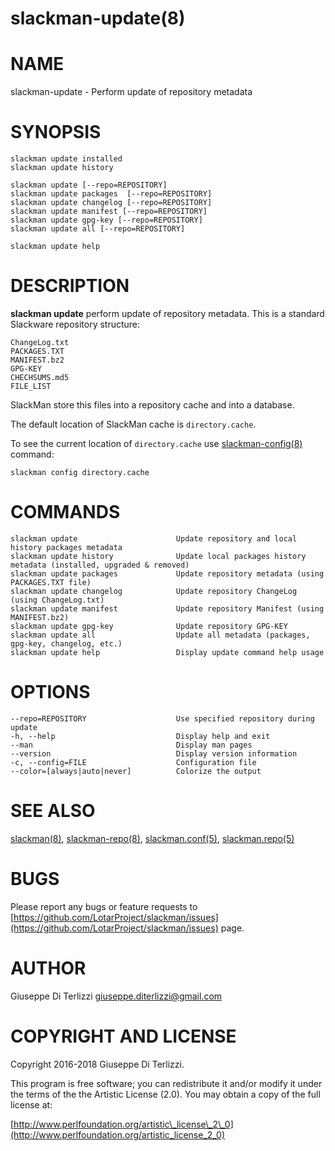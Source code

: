 # slackman-update(8)
# NAME

slackman-update - Perform update of repository metadata

# SYNOPSIS

    slackman update installed
    slackman update history

    slackman update [--repo=REPOSITORY]
    slackman update packages  [--repo=REPOSITORY]
    slackman update changelog [--repo=REPOSITORY]
    slackman update manifest [--repo=REPOSITORY]
    slackman update gpg-key [--repo=REPOSITORY]
    slackman update all [--repo=REPOSITORY]

    slackman update help

# DESCRIPTION

**slackman update** perform update of repository metadata. This is a standard
Slackware repository structure:

    ChangeLog.txt
    PACKAGES.TXT
    MANIFEST.bz2
    GPG-KEY
    CHECHSUMS.md5
    FILE_LIST

SlackMan store this files into a repository cache and into a database.

The default location of SlackMan cache is `directory.cache`.

To see the current location of `directory.cache` use [slackman-config(8)](../8/slackman-config.md) command:

    slackman config directory.cache

# COMMANDS

    slackman update                      Update repository and local history packages metadata
    slackman update history              Update local packages history metadata (installed, upgraded & removed)
    slackman update packages             Update repository metadata (using PACKAGES.TXT file)
    slackman update changelog            Update repository ChangeLog (using ChangeLog.txt)
    slackman update manifest             Update repository Manifest (using MANIFEST.bz2)
    slackman update gpg-key              Update repository GPG-KEY
    slackman update all                  Update all metadata (packages, gpg-key, changelog, etc.)
    slackman update help                 Display update command help usage

# OPTIONS

    --repo=REPOSITORY                    Use specified repository during update
    -h, --help                           Display help and exit
    --man                                Display man pages
    --version                            Display version information
    -c, --config=FILE                    Configuration file
    --color=[always|auto|never]          Colorize the output

# SEE ALSO

[slackman(8)](../8/slackman.md), [slackman-repo(8)](../8/slackman-repo.md), [slackman.conf(5)](../5/slackman.conf.md), [slackman.repo(5)](../5/slackman.repo.md)

# BUGS

Please report any bugs or feature requests to 
[https://github.com/LotarProject/slackman/issues](https://github.com/LotarProject/slackman/issues) page.

# AUTHOR

Giuseppe Di Terlizzi <giuseppe.diterlizzi@gmail.com>

# COPYRIGHT AND LICENSE

Copyright 2016-2018 Giuseppe Di Terlizzi.

This program is free software; you can redistribute it and/or modify it
under the terms of the the Artistic License (2.0). You may obtain a
copy of the full license at:

[http://www.perlfoundation.org/artistic\_license\_2\_0](http://www.perlfoundation.org/artistic_license_2_0)
